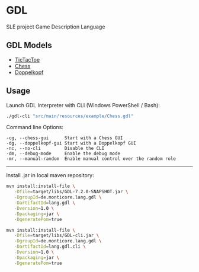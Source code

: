 # GDL

SLE project Game Description Language

## GDL Models

- [TicTacToe](src/main/resources/example/TicTacToe.gdl)
- [Chess](src/main/resources/example/Chess.gdl)
- [Doppelkopf](src/main/resources/example/Doppelkopf.gdl)

## Usage

Launch GDL Interpreter with CLI (Windows PowerShell / Bash):
```bash
./gdl-cli "src/main/resources/example/Chess.gdl"
```

Command line Options:

```
-cg, --chess-gui      Start with a Chess GUI
-dg, --doppelkopf-gui Start with a Doppelkopf GUI
-nc, --no-cli         Disable the CLI
-dm, --debug-mode     Enable the debug mode
-mr, --manual-random  Enable manual control over the random role
```

---

Install .jar in local maven repository:
```bash
mvn install:install-file \
   -Dfile=target/libs/GDL-7.2.0-SNAPSHOT.jar \
   -DgroupId=de.monticore.lang.gdl \
   -DartifactId=lang.gdl \
   -Dversion=1.0 \
   -Dpackaging=jar \
   -DgeneratePom=true

mvn install:install-file \
   -Dfile=target/libs/GDL-cli.jar \
   -DgroupId=de.monticore.lang.gdl \
   -DartifactId=lang.gdl.cli \
   -Dversion=1.0 \
   -Dpackaging=jar \
   -DgeneratePom=true
```

